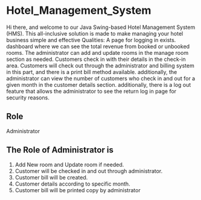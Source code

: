 
# Hotel_Management_System
Hi there, and welcome to our Java Swing-based Hotel Management System (HMS). This all-inclusive solution is made to make managing your hotel business simple and effective Qualities:
A page for logging in exists. dashboard where we can see the total revenue from booked or unbooked rooms. The administrator can add and update rooms in the manage room section as needed. Customers check in with their details in the check-in area. Customers will check out through the administrator and billing system in this part, and there is a print bill method available. additionally, the administrator can view the number of customers who check in and out for a given month in the customer details section. additionally, there is a log out feature that allows the administrator to see the return log in page for security reasons.

## Role
Administrator
## The Role of Administrator is
1. Add New room and Update room if needed.
2. Customer will be checked in and out through administrator.
3. Customer bill will be created.
4. Customer details according to specific month.
5. Customer bill will be printed copy by administrator
